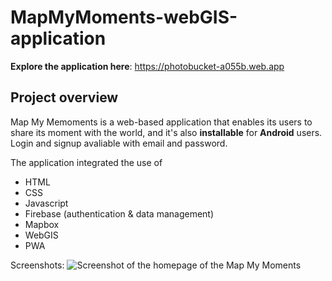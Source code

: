 # MapMyMoments-webGIS-application
**Explore the application here**: https://photobucket-a055b.web.app

## Project overview
Map My Memoments is a web-based application that enables its users to share its moment with the world, and it's also **installable** for **Android** users. 
Login and signup avaliable with email and password. 

The application integrated the use of 
- HTML
- CSS 
- Javascript
- Firebase (authentication & data management)
- Mapbox
- WebGIS
- PWA

Screenshots:
![Screenshot of the homepage of the Map My Moments](https://github.com/Alanrocks/MapMyMoments-webGIS-application/main/preview/homepage.png)
